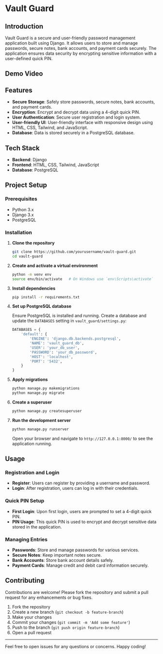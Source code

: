 # Vault Guard

## Introduction

Vault Guard is a secure and user-friendly password management application built using Django. It allows users to store and manage passwords, secure notes, bank accounts, and payment cards securely. The application ensures data security by encrypting sensitive information with a user-defined quick PIN.

## Demo Video


## Features

- **Secure Storage**: Safely store passwords, secure notes, bank accounts, and payment cards.
- **Encryption**: Encrypt and decrypt data using a 4-digit quick PIN.
- **User Authentication**: Secure user registration and login system.
- **User-friendly UI**: User-friendly interface with responsive design using HTML, CSS, Tailwind, and JavaScript.
- **Database**: Data is stored securely in a PostgreSQL database.

## Tech Stack

- **Backend**: Django
- **Frontend**: HTML, CSS, Tailwind, JavaScript
- **Database**: PostgreSQL

## Project Setup

### Prerequisites

- Python 3.x
- Django 3.x
- PostgreSQL

### Installation

1. **Clone the repository**

   ```bash
   git clone https://github.com/yourusername/vault-guard.git
   cd vault-guard
   ```

2. **Create and activate a virtual environment**

   ```bash
   python -m venv env
   source env/bin/activate   # On Windows use `env\Scripts\activate`
   ```

3. **Install dependencies**

   ```bash
   pip install -r requirements.txt
   ```

4. **Set up PostgreSQL database**

   Ensure PostgreSQL is installed and running. Create a database and update the `DATABASES` setting in `vault_guard/settings.py`:

   ```python
   DATABASES = {
       'default': {
           'ENGINE': 'django.db.backends.postgresql',
           'NAME': 'vault_guard_db',
           'USER': 'your_db_user',
           'PASSWORD': 'your_db_password',
           'HOST': 'localhost',
           'PORT': '5432',
       }
   }
   ```

5. **Apply migrations**

   ```bash
   python manage.py makemigrations
   python manage.py migrate
   ```

6. **Create a superuser**

   ```bash
   python manage.py createsuperuser
   ```

7. **Run the development server**

   ```bash
   python manage.py runserver
   ```

   Open your browser and navigate to `http://127.0.0.1:8000/` to see the application running.

## Usage

### Registration and Login

- **Register**: Users can register by providing a username and password.
- **Login**: After registration, users can log in with their credentials.

### Quick PIN Setup

- **First Login**: Upon first login, users are prompted to set a 4-digit quick PIN.
- **PIN Usage**: This quick PIN is used to encrypt and decrypt sensitive data stored in the application.

### Managing Entries

- **Passwords**: Store and manage passwords for various services.
- **Secure Notes**: Keep important notes secure.
- **Bank Accounts**: Store bank account details safely.
- **Payment Cards**: Manage credit and debit card information securely.

## Contributing

Contributions are welcome! Please fork the repository and submit a pull request for any enhancements or bug fixes.

1. Fork the repository
2. Create a new branch (`git checkout -b feature-branch`)
3. Make your changes
4. Commit your changes (`git commit -m 'Add some feature'`)
5. Push to the branch (`git push origin feature-branch`)
6. Open a pull request

---

Feel free to open issues for any questions or concerns. Happy coding!